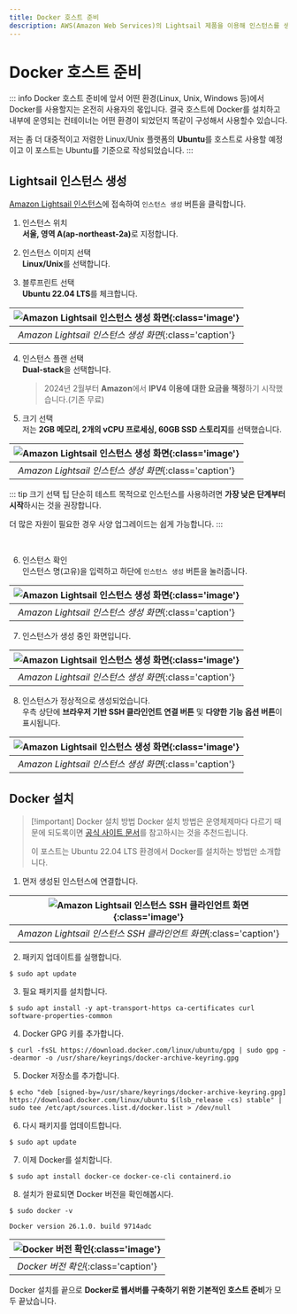 ```yaml
---
title: Docker 호스트 준비
description: AWS(Amazon Web Services)의 Lightsail 제품을 이용해 인스턴스를 생성하고 도커를 설치합니다.
---
```

# Docker 호스트 준비
::: info Docker 호스트 준비에 앞서
어떤 환경(Linux, Unix, Windows 등)에서 Docker를 사용할지는 온전히 사용자의 몫입니다. 결국 호스트에 Docker를 설치하고 내부에 운영되는 컨테이너는 어떤 환경이 되었던지 똑같이 구성해서 사용할수 있습니다.

저는 좀 더 대중적이고 저렴한 Linux/Unix 플랫폼의 **Ubuntu**를 호스트로 사용할 예정이고 이 포스트는 Ubuntu를 기준으로 작성되었습니다.
:::

## Lightsail 인스턴스 생성

[Amazon Lightsail 인스턴스](https://lightsail.aws.amazon.com/ls/webapp/home/instances)에 접속하여 `인스턴스 생성` 버튼을 클릭합니다.

1. 인스턴스 위치\
    <b>서울, 영역 A(ap-northeast-2a)</b>로 지정합니다.

1. 인스턴스 이미지 선택\
    **Linux/Unix**를 선택합니다. 

1. 블루프린트 선택\
    **Ubuntu 22.04 LTS**를 체크합니다.

|![Amazon Lightsail 인스턴스 생성 화면](./images/host/instance01.webp){:class='image'}|
|:--:|
| *Amazon Lightsail 인스턴스 생성 화면*{:class='caption'} |

4. 인스턴스 플랜 선택\
    **Dual-stack**을 선택합니다.
    > 2024년 2월부터 **Amazon**에서 **IPV4 이용에 대한 요금을 책정**하기 시작했습니다.(기존 무료)

4. 크기 선택\
     저는 **2GB 메모리, 2개의 vCPU 프로세싱, 60GB SSD 스토리지**를 선택했습니다.

|![Amazon Lightsail 인스턴스 생성 화면](./images/host/instance02.webp){:class='image'}|
|:--:|
| *Amazon Lightsail 인스턴스 생성 화면*{:class='caption'} |

::: tip 크기 선택 팁
단순히 테스트 목적으로 인스턴스를 사용하려면 **가장 낮은 단계부터 시작**하시는 것을 권장합니다.

더 많은 자원이 필요한 경우 사양 업그레이드는 쉽게 가능합니다.
:::

<br />

6. 인스턴스 확인\
    인스턴스 명(고유)을 입력하고 하단에 `인스턴스 생성` 버튼을 눌러줍니다.

|![Amazon Lightsail 인스턴스 생성 화면](./images/host/instance03.webp){:class='image'}|
|:--:|
| *Amazon Lightsail 인스턴스 생성 화면*{:class='caption'} |

7. 인스턴스가 생성 중인 화면입니다.

|![Amazon Lightsail 인스턴스 생성 화면](./images/host/instance04.webp){:class='image'}|
|:--:|
| *Amazon Lightsail 인스턴스 생성 화면*{:class='caption'} |

8. 인스턴스가 정상적으로 생성되었습니다.\
우측 상단에 **브라우저 기반 SSH 클라인언트 연결 버튼** 및 **다양한 기능 옵션 버튼**이 표시됩니다.

|![Amazon Lightsail 인스턴스 생성 화면](./images/host/instance05.webp){:class='image'}|
|:--:|
| *Amazon Lightsail 인스턴스 생성 화면*{:class='caption'} |

## Docker 설치
> [!important] Docker 설치 방법
> Docker 설치 방법은 운영체제마다 다르기 때문에 되도록이면 [공식 사이트 문서](https://docs.docker.com/desktop/)를 참고하시는 것을 추천드립니다.
>
> 이 포스트는 Ubuntu 22.04 LTS 환경에서 Docker를 설치하는 방법만 소개합니다.
1. 먼저 생성된 인스턴스에 연결합니다.

|![Amazon Lightsail 인스턴스 SSH 클라인언트 화면](./images/host/ssh01.webp){:class='image'}|
|:--:|
| *Amazon Lightsail 인스턴스 SSH 클라인언트 화면*{:class='caption'} |

2. 패키지 업데이트를 실행합니다.
```shell
$ sudo apt update
```
3. 필요 패키지를 설치합니다.
```shell
$ sudo apt install -y apt-transport-https ca-certificates curl software-properties-common
```
4. Docker GPG 키를 추가합니다.
```shell
$ curl -fsSL https://download.docker.com/linux/ubuntu/gpg | sudo gpg --dearmor -o /usr/share/keyrings/docker-archive-keyring.gpg
```
5. Docker 저장소를 추가합니다.
```shell
$ echo "deb [signed-by=/usr/share/keyrings/docker-archive-keyring.gpg] https://download.docker.com/linux/ubuntu $(lsb_release -cs) stable" | sudo tee /etc/apt/sources.list.d/docker.list > /dev/null
```
6. 다시 패키지를 업데이트합니다.
```shell
$ sudo apt update
```
7. 이제 Docker를 설치합니다.
```shell
$ sudo apt install docker-ce docker-ce-cli containerd.io
```
8. 설치가 완료되면 Docker 버전을 확인해봅시다.
```shell
$ sudo docker -v

Docker version 26.1.0. build 9714adc
```

|![Docker 버전 확인](./images/host/docker.webp){:class='image'}|
|:--:|
| *Docker 버전 확인*{:class='caption'} |

Docker 설치를 끝으로 **Docker로 웹서버를 구축하기 위한 기본적인 호스트 준비**가 모두 끝났습니다. 